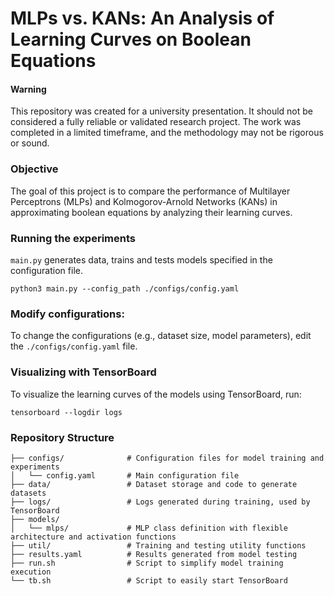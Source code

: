 # MLPs vs. KANs: An Analysis of Learning Curves on Boolean Equations

#### Warning

This repository was created for a university presentation. It should not be considered a fully reliable or validated research project. The work was completed in a limited timeframe, and the methodology may not be rigorous or sound.

### Objective

The goal of this project is to compare the performance of Multilayer Perceptrons (MLPs) and Kolmogorov-Arnold Networks (KANs) in approximating boolean equations by analyzing their learning curves.

### Running the experiments
`main.py` generates data, trains and tests models specified in the configuration file.

```
python3 main.py --config_path ./configs/config.yaml
```

### Modify configurations:

To change the configurations (e.g., dataset size, model parameters), edit the `./configs/config.yaml` file.

### Visualizing with TensorBoard

To visualize the learning curves of the models using TensorBoard, run:

```
tensorboard --logdir logs
```

### Repository Structure

```
├── configs/              # Configuration files for model training and experiments
│   └── config.yaml       # Main configuration file
├── data/                 # Dataset storage and code to generate datasets
├── logs/                 # Logs generated during training, used by TensorBoard
├── models/
│   └── mlps/             # MLP class definition with flexible architecture and activation functions
├── util/                 # Training and testing utility functions
├── results.yaml          # Results generated from model testing
├── run.sh                # Script to simplify model training execution
└── tb.sh                 # Script to easily start TensorBoard

```
